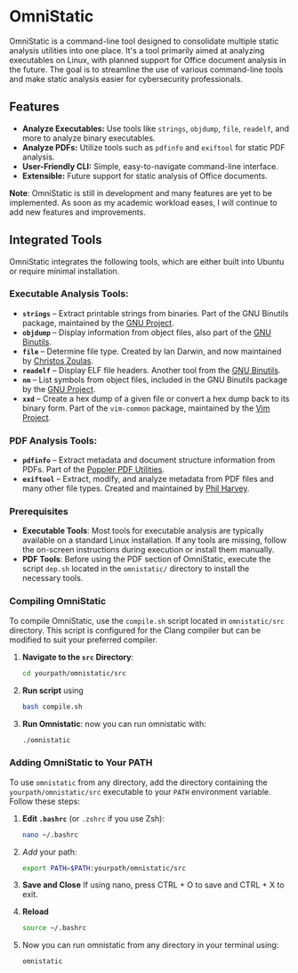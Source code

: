 # OmniStatic

OmniStatic is a command-line tool designed to consolidate multiple static analysis utilities into one place. It's a tool primarily aimed at analyzing executables on Linux, with planned support for Office document analysis in the future. The goal is to streamline the use of various command-line tools and make static analysis easier for cybersecurity professionals.

## Features
- **Analyze Executables:** Use tools like `strings`, `objdump`, `file`, `readelf`, and more to analyze binary executables.
- **Analyze PDFs:** Utilize tools such as `pdfinfo` and `exiftool` for static PDF analysis.
- **User-Friendly CLI:** Simple, easy-to-navigate command-line interface.
- **Extensible:** Future support for static analysis of Office documents.

**Note**: OmniStatic is still in development and many features are yet to be implemented. As soon as my academic workload eases, I will continue to add new features and improvements. 

## Integrated Tools

OmniStatic integrates the following tools, which are either built into Ubuntu or require minimal installation.

### Executable Analysis Tools:
- **`strings`** – Extract printable strings from binaries. Part of the GNU Binutils package, maintained by the [GNU Project](https://www.gnu.org/software/binutils/).
- **`objdump`** – Display information from object files, also part of the [GNU Binutils](https://www.gnu.org/software/binutils/).
- **`file`** – Determine file type. Created by Ian Darwin, and now maintained by [Christos Zoulas](https://github.com/file/file).
- **`readelf`** – Display ELF file headers. Another tool from the [GNU Binutils](https://www.gnu.org/software/binutils/).
- **`nm`** – List symbols from object files, included in the GNU Binutils package by the [GNU Project](https://www.gnu.org/software/binutils/).
- **`xxd`** – Create a hex dump of a given file or convert a hex dump back to its binary form. Part of the `vim-common` package, maintained by the [Vim Project](https://www.vim.org/).


### PDF Analysis Tools:
- **`pdfinfo`** – Extract metadata and document structure information from PDFs. Part of the [Poppler PDF Utilities](https://poppler.freedesktop.org/).
- **`exiftool`** – Extract, modify, and analyze metadata from PDF files and many other file types. Created and maintained by [Phil Harvey](https://exiftool.org/).

### Prerequisites

- **Executable Tools**: Most tools for executable analysis are typically available on a standard Linux installation. If any tools are missing, follow the on-screen instructions during execution or install them manually.
- **PDF Tools**: Before using the PDF section of OmniStatic, execute the script `dep.sh` located in the `omnistatic/` directory to install the necessary tools.

### Compiling OmniStatic

To compile OmniStatic, use the `compile.sh` script located in `omnistatic/src` directory. This script is configured for the Clang compiler but can be modified to suit your preferred compiler.

1. **Navigate to the `src` Directory**:

   ```bash
   cd yourpath/omnistatic/src
2. **Run script** using 
   ```bash
   bash compile.sh
3. **Run Omnistatic**: now you can run omnistatic with:
   ```bash
   ./omnistatic
### Adding OmniStatic to Your PATH

To use `omnistatic` from any directory, add the directory containing the `yourpath/omnistatic/src` executable to your `PATH` environment variable. Follow these steps:
1. **Edit `.bashrc`** (or `.zshrc` if you use Zsh):

   ```bash
   nano ~/.bashrc
2. *Add* your path: 

    ```bash
    export PATH=$PATH:yourpath/omnistatic/src
3. **Save and Close** If using nano, press CTRL + O to save and CTRL + X to exit.
4. **Reload**
    ```bash
    source ~/.bashrc
5. Now you can run omnistatic from any directory in your terminal using:
    ```bash
    omnistatic